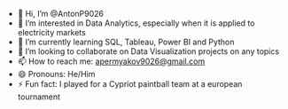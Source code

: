 - 👋 Hi, I’m @AntonP9026
- 👀 I’m interested in Data Analytics, especially when it is applied to electricity markets
- 🌱 I’m currently learning SQL, Tableau, Power BI and Python
- 💞️ I’m looking to collaborate on Data Visualization projects on any topics
- 📫 How to reach me: apermyakov9026@gmail.com
- 😄 Pronouns: He/Him
- ⚡ Fun fact: I played for a Cypriot paintball team at a european tournament

<!---
AntonP9026/AntonP9026 is a ✨ special ✨ repository because its `README.md` (this file) appears on your GitHub profile.
You can click the Preview link to take a look at your changes.
--->
